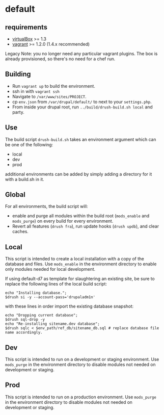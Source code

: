 default
=======

requirements
------------
* [virtualBox](https://www.virtualbox.org/wiki/Downloads) >= 1.3
* [vagrant](http://downloads.vagrantup.com/) >= 1.2.0 (1.4.x recommended)

Legacy Note: you no longer need any particular vagrant plugins. The box is
already provisioned, so there's no need for a chef run.

Building
---

* Run `vagrant up` to build the environment.
* ssh in with `vagrant ssh`
* Navigate to `/var/www/sites/PROJECT`.
* cp `env.json` from `/var/drupal/default/` to next to your `settings.php`.
* From inside your drupal root, run `../build/drush-build.sh local` and party.

Use
---

The build script `drush-build.sh` takes an environment argument which can be
one of the following:

* local
* dev
* prod

additional environments can be added by simply adding a directory for it with
a build.sh in it.

Global
------
For all environments, the build script will:

* enable and purge all modules within the build root (`mods_enable` and `mods_purge`) on every build for every environment.
* Revert all features (`drush fra`), run update hooks (`drush updb`), and clear caches.

Local
-----
This script is intended to create a local installation with a copy of the database and files. Use `mods_enable` in the environment directory to enable only modules needed for local development.

If using default-d7 as template for slaughtering an existing site, be sure to replace the following lines of the local build script:

    echo "Installing database.";
    $drush si -y --account-pass='drupaladm1n'

with these lines in order import the existing database snapshot:

    echo "Dropping current database";
    $drush sql-drop -y
    echo "Re-installing sitename.dev database";
    $drush sqlc < $env_path/ref_db/sitename_db.sql # replace database file name accordingly.

Dev
-----
This script is intended to run on a development or staging environment. Use `mods_purge` in the environment directory to disable modules not needed on development or staging.

Prod
-----
This script is intended to run on a production environment. Use `mods_purge` in the environment directory to disable modules not needed on development or staging.
